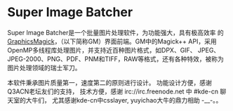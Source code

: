 Super Image Batcher
==========
Super Image Batcher是一个批量图片处理软件，为功能强大，具有极高效率
的 [GraphicsMagick](http://www.graphicsmagick.org/)，（以下简称GM）界面前端。GM中的Magick++
API，采用OpenMP多线程库处理图片，并支持近百种图片格式，如DPX、GIF、
JPEG、JPEG-2000、PNG、PDF、PNM和TIFF，RAW等格式，还有各种特效，被称为
图片处理领域的瑞士军刀。

本软件秉承图片质量第一，速度第二的原则进行设计。
功能设计方便，感谢Q3ACN老坛友们的支持，
技术方便，感谢 irc://irc.freenode.net 中 #kde-cn 聊天室的大牛们，
尤其感谢kde-cn中csslayer, yuyichao大牛的鼎力相助 -__-。。

